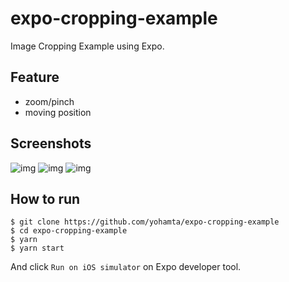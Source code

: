 # expo-cropping-example
Image Cropping Example using Expo.

## Feature
- zoom/pinch
- moving position

## Screenshots

![img](https://i.gyazo.com/0c06f69a48ef33070ce11e23418c9691.png)
![img](https://i.gyazo.com/0b44983ec6bbb20cd7183d50cb13a2a4.png)
![img](https://i.gyazo.com/642b788d38d05db06c6fddb43c8f672d.png)

## How to run
```
$ git clone https://github.com/yohamta/expo-cropping-example
$ cd expo-cropping-example
$ yarn
$ yarn start
```

And click `Run on iOS simulator` on Expo developer tool.
